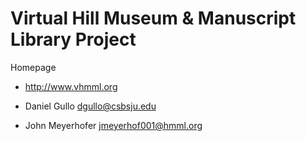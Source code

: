 # Virtual Hill Museum & Manuscript Library Project 

Homepage

* http://www.vhmml.org

* Daniel Gullo [dgullo@csbsju.edu](mailto:dgullo@csbsju.edu)
* John Meyerhofer [jmeyerhof001@hmml.org](mailto:jmeyerhof001@hmml.org)
